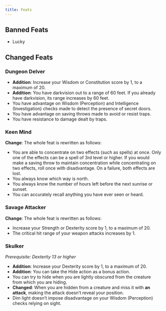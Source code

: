 ```yaml
---
title: Feats
---
```


## Banned Feats
- Lucky

## Changed Feats

### Dungeon Delver
- **Addition**: Increase your Wisdom or Constitution score by 1, to a maximum of 20.
- **Addition**: You have darkvision out to a range of 60 feet. If you already have darkvision, its range increases by 60 feet.
- You have advantage on Wisdom (Perception) and Intelligence (Investigation) checks made to detect the presence of secret doors.
- You have advantage on saving throws made to avoid or resist traps.
- You have resistance to damage dealt by traps.

### Keen Mind
**Change**: The whole feat is rewritten as follows:
- You are able to concentrate on two effects (such as spells) at once. Only one of the effects can be a spell of 3rd level or higher. If you would make a saving throw to maintain concentration while concentrating on two effects, roll once with disadvantage. On a failure, both effects are lost.
- You always know which way is north.
- You always know the number of hours left before the next sunrise or sunset.
- You can accurately recall anything you have ever seen or heard.

### Savage Attacker
**Change**: The whole feat is rewritten as follows:
- Increase your Strength or Dexterity score by 1, to a maximum of 20.
- The critical hit range of your weapon attacks increases by 1.

### Skulker
*Prerequisite: Dexterity 13 or higher*
- **Addition**: Increase your Dexterity score by 1, to a maximum of 20.
- **Addition**: You can take the Hide action as a bonus action.
- You can try to hide when you are lightly obscured from the creature from which you are hiding.
- **Changed**: When you are hidden from a creature and miss it with **an attack**, making the attack doesn’t reveal your position.
- Dim light doesn’t impose disadvantage on your Wisdom (Perception) checks relying on sight.

